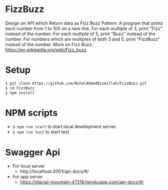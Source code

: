 # FizzBuzz
Design an API which Return data as Fizz Buzz Pattern: A program that prints each number from 1 to 100 on a new line. For each multiple of 3, print "Fizz" instead of the number. For each multiple of 5, print "Buzz" instead of the number. For numbers which are multiples of both 3 and 5, print "FizzBuzz" instead of the number.  More on Fizz Buzz: https://en.wikipedia.org/wiki/Fizz_buzz
# Setup

```bash
$ git clone https://github.com/NihalAhmedBismillah/FizzBuzz.git
$ cd FizzBuzz
$ npm install
```

# NPM scripts

- `$ npm run start` to start local development server.
- `$ npm run test` to start test.

# Swagger Api
- For local server
  - http://localhost:3001/api-docs/#/
- For app server
  - https://glacial-mountain-47318.herokuapp.com/api-docs/#/
